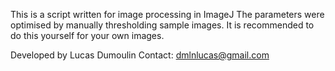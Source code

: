 This is a script written for image processing in ImageJ
The parameters were optimised by manually thresholding sample images. It is recommended to do this yourself for your own images.

Developed by Lucas Dumoulin
Contact: dmlnlucas@gmail.com
